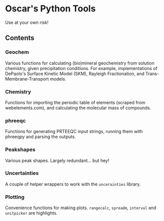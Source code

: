 # Oscar's Python Tools

Use at your own risk!

## Contents

### Geochem
Various functions for calculating (bio)mineral geochemistry from solution chemistry, given precipitation conditions. For example, implementations of DePaolo's Surface Kinetic Model (SKM), Rayleigh Fractionation, and Trans-Membrane-Transport models. 

### Chemistry
Functions for importing the periodic table of elements (scraped from webelements.com), and calculating the molecular mass of compounds.

### phreeqc
Functions for generating PRTEEQC input strings, running them with phreeqpy and parsing the outputs.

### Peakshapes
Various peak shapes. Largely redundant... but hey!

### Uncertainties
A couple of helper wrappers to work with the `uncerainties` library.

### Plotting
Convenience functions for making plots. `rangecalc`, `spreadm`, `interval` and `unitpicker` are highlights.